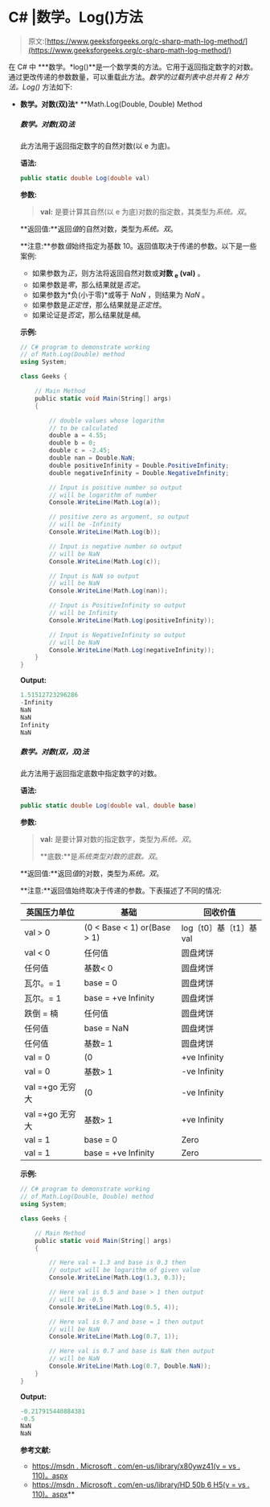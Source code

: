 # C# |数学。Log()方法

> 原文:[https://www.geeksforgeeks.org/c-sharp-math-log-method/](https://www.geeksforgeeks.org/c-sharp-math-log-method/)

在 C# 中 ***数学。*log()**是一个数学类的方法。它用于返回指定数字的对数。通过更改传递的参数数量，可以重载此方法。*数学的过载列表中总共有 2 种方法。Log()* 方法如下:

*   **数学。对数(双)法***   **Math.Log(Double, Double) Method

    ##### 数学。对数(双)法

    此方法用于返回指定数字的自然对数(以 e 为底)。

    **语法:**

    ```cs
    public static double Log(double val)
    ```

    **参数:**

    > **val:** 是要计算其自然(以 e 为底)对数的指定数，其类型为*系统。双*。

    **返回值:**返回*值*的自然对数，类型为*系统。双*。

    **注意:**参数*值*始终指定为基数 10。返回值取决于传递的参数。以下是一些案例:

    *   如果参数为*正*，则方法将返回自然对数或**对数 <sub>e</sub> (val)** 。
    *   如果参数是*零*，那么结果就是*否定*。
    *   如果参数为*负(小于零)*或等于 *NaN* ，则结果为 *NaN* 。
    *   如果参数是*正定性*，那么结果就是*正定性*。
    *   如果论证是*否定*，那么结果就是*楠*。

    **示例:**

    ```cs
    // C# program to demonstrate working
    // of Math.Log(Double) method
    using System;

    class Geeks {

        // Main Method
        public static void Main(String[] args)
        {

            // double values whose logarithm 
            // to be calculated
            double a = 4.55;
            double b = 0;
            double c = -2.45;
            double nan = Double.NaN;
            double positiveInfinity = Double.PositiveInfinity;       
            double negativeInfinity = Double.NegativeInfinity;

            // Input is positive number so output
            // will be logarithm of number
            Console.WriteLine(Math.Log(a));

            // positive zero as argument, so output 
            // will be -Infinity
            Console.WriteLine(Math.Log(b));

            // Input is negative number so output
            // will be NaN
            Console.WriteLine(Math.Log(c));

            // Input is NaN so output
            // will be NaN
            Console.WriteLine(Math.Log(nan));

            // Input is PositiveInfinity so output
            // will be Infinity
            Console.WriteLine(Math.Log(positiveInfinity));

            // Input is NegativeInfinity so output
            // will be NaN
            Console.WriteLine(Math.Log(negativeInfinity));
        }
    }
    ```

    **Output:**

    ```cs
    1.51512723296286
    -Infinity
    NaN
    NaN
    Infinity
    NaN

    ```

    ##### 数学。对数(双，双)法

    此方法用于返回指定底数中指定数字的对数。

    **语法:**

    ```cs
    public static double Log(double val, double base)
    ```

    **参数:**

    > **val:** 是要计算对数的指定数字，类型为*系统。双*。
    > 
    > **底数:**是*系统类型对数的底数。双*。

    **返回值:**返回*值*的对数，类型为*系统。双*。

    **注意:**返回值始终取决于传递的参数。下表描述了不同的情况:

    | 英国压力单位 | 基础 | 回收价值 |
    | --- | --- | --- |
    | val > 0 | (0 < Base < 1) or(Base > 1) | log〔t0〕基〔t1〕基 val |
    | val < 0 | 任何值 | 圆盘烤饼 |
    | 任何值 | 基数< 0 | 圆盘烤饼 |
    | 瓦尔。= 1 | base = 0 | 圆盘烤饼 |
    | 瓦尔。= 1 | base = +ve Infinity | 圆盘烤饼 |
    | 跌倒 = 楠 | 任何值 | 圆盘烤饼 |
    | 任何值 | base = NaN | 圆盘烤饼 |
    | 任何值 | 基数= 1 | 圆盘烤饼 |
    | val = 0 | (0 | +ve Infinity |
    | val = 0 | 基数> 1 | -ve Infinity |
    | val =+go 无穷大 | (0 | -ve Infinity |
    | val =+go 无穷大 | 基数> 1 | +ve Infinity |
    | val = 1 | base = 0 | Zero |
    | val = 1 | base = +ve Infinity | Zero |

    **示例:**

    ```cs
    // C# program to demonstrate working
    // of Math.Log(Double, Double) method
    using System;

    class Geeks {

        // Main Method
        public static void Main(String[] args)
        {

            // Here val = 1.3 and base is 0.3 then 
            // output will be logarithm of given value
            Console.WriteLine(Math.Log(1.3, 0.3));

            // Here val is 0.5 and base > 1 then output 
            // will be -0.5
            Console.WriteLine(Math.Log(0.5, 4));

            // Here val is 0.7 and base = 1 then output 
            // will be NaN
            Console.WriteLine(Math.Log(0.7, 1));

            // Here val is 0.7 and base is NaN then output 
            // will be NaN
            Console.WriteLine(Math.Log(0.7, Double.NaN));
        }
    }
    ```

    **Output:**

    ```cs
    -0.217915440884381
    -0.5
    NaN
    NaN

    ```

    **参考文献:**

    *   [https://msdn . Microsoft . com/en-us/library/x80ywz41(v = vs . 110)。aspx](https://msdn.microsoft.com/en-us/library/x80ywz41(v=vs.110).aspx)
    *   [https://msdn . Microsoft . com/en-us/library/HD 50b 6 H5(v = vs . 110)。aspx](https://msdn.microsoft.com/en-us/library/hd50b6h5(v=vs.110).aspx)**